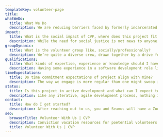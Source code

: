 ```yaml
---
templateKey: volunteer-page
title:
whatWeDo:
  title: What We Do
  description: We are reducing barriers faced by formerly incarcerated individuals by streamlining process of vacating eligible convictions in Washington state. We analyzed the process of conviction vacation in Washington state, and have identified opportunities to use technology to streamline the process. Our efforts at the National Day of Civic Hacking on September 21st focused on automating eligibility calculation for conviction vacation. We see future opportunity to streamline the completion of the required forms. We are investigating the feasibility of a Turbo Tax style interface to simplify this process, and then e-filing the forms in counties where it is permitted.
impact:
  title: What is the social impact of CVP, where does this project fit into larger context?
  description: While the need for social justice is not news to anyone, the many forms injustice and excessive punishment comes in can be surprising!  While there are already countless organizations chipping away at some aspects … we’ve found those previously convicted of crimes …. Unsympathetic community relegated to life-long millstone… over and above the punition meted out by the courts…
groupDynamic:
  title: What is the volunteer group like, socially/professionally?
  description: We’re quite a diverse crew, drawn together by a drive for social justice and a love for Zoom meetings. In addition to doing the real work of CVP, we spend time getting to know each other, working to establish esprit de corps despite our distance.
qualifications:
  title: What kinds of expertise, experience or knowledge should I have in order to contribute?
  description: Having some experience in a software development role like UX, dev, content manager, product manager, or designer is pretty handy. That said, we are constantly learning things from each other, so you can also try your hand at disciplines newer to you.
timeExpectations:
  title: Do time commitment expectations of project align with mine?
  description: The way we engage is more regular than one might swoop in, knock out some tickets, and swoop out. We engage regularly, not just through our respective skill-sets, but with the team and project as a whole! This commitment amounts to, on average, about three hours every week for at least six months.
status:
  title: Is this project in active development and what can I expect to work on?
  description: Like any iterative, agile development process, nothing is ever quite done! There’s plenty of work to be done by anyone with a skill-set useful in a modern software development life cycle!
contact:
  title: How do I get started?
  description: After reaching out to us, you and Seamus will have a Zoom chat about yourself, the project, and how the two could fit together! There’s a relatively painless, self-guided onboarding process, and then we’ll loop you into our overarching project activities while you decide which of the smaller, more focused sub-groups to join.
seo:
  browserTitle: Volunteer With Us | CVP
  description: Conviction vacation resources for poetential volunteers
  title: Volunteer With Us | CVP
---
```

